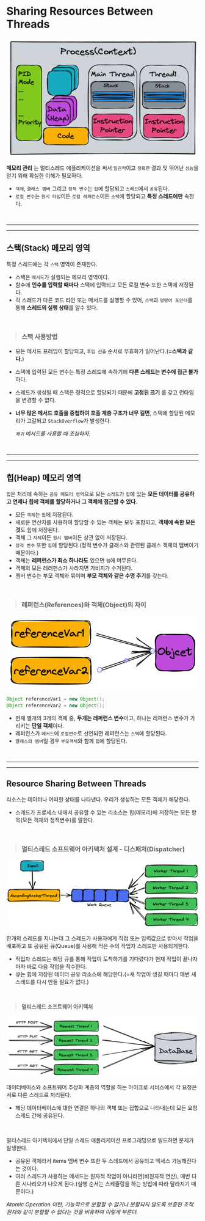 # **Sharing Resources Between Threads**

![ProcessWithContext.png](/img/ProcessWithContext.png)

**메모리 관리** 는 멀티스레드 애플리케이션을 써서 `일관적`이고 `정확한` 결과 및 뛰어난 `성능`을 얻기 위해 확실한 이해가 필요하다.

- `객체`, `클래스 멤버` 그리고 `정적 변수`는 `힙`에 할당되고 `스레드`에서 `공유`된다.
- `로컬 변수`는 `원시 타입`이든 `로컬 레퍼런스`이든 `스택`에 할당되고 **특정 스레드에만** 속한다.

<br><hr><hr>

## 스**택(Stack) 메모리 영역**

특정 스레드에는 각 `스택` 영역이 존재한다.

- 스택은 `메서드`가 실행되는 메모리 영역이다.
- 함수에 **인수를 입력할 때마다** 스택에 입력되고 모든 로컬 변수 또한 스택에 저장된다.
- 각 스레드가 다른 코드 라인 또는 메서드를 실행할 수 있어, `스택`과 `명령어 포인터`를 통해 **스레드의 실행 상태**를 알수 있다.

<br>

> ### **스택 사용방법**

- 모든 메서드 프레임이 할당되고, `후입 선출` 순서로 무효화가 일어난다.(**=스택과 같다.**)
- 스택에 입력된 모든 변수는 특정 스레드에 속하기에 **다른 스레드는 변수에 접근 불가** 하다.
- 스레드가 생성될 때 스택은 정적으로 할당되기 때문에 **고정된 크기** 를 갖고 런타임을 변경할 수 없다.
- **너무 많은 메서드 호출을 중첩하여 호출 계층 구조가 너무 길면**, 스택에 할당된 메모리가 고갈되고 `StackOverflow`가 발생한다.

    *`재귀` 메서드를 사용할 때 조심하자.*

<br><hr><hr>

## **힙(Heap) 메모리 영역**

`힙`은 처리에 속하는 `공유 메모리 영역`으로 모든 `스레드`가 `힙`에 있는 **모든 데이터를 공유하고 언제나 힙에 객체를 할당하거나 그 객체에 접근할 수 있다.**

- 모든 `객체`는 `힙`에 저장된다.
- 새로운 연산자를 사용하여 할당할 수 있는 객체는 모두 포함되고, **객체에 속한 모든 것**도 힙에 저장된다.
- 객체 그 `자체`이든 `원시 멤버`이든 상관 없이 저장된다.
- `정적 변수` 또한 `힙`에 할당된다.(정적 변수가 클래스와 관련된 클래스 객체의 멤버이기 때문이다.)
- 객체는 **레퍼런스가 최소 하나라도** 있으면 `힙`에 머무른다.
- 객체의 모든 레러펀스가 사라지면 가비지가 수거된다.
- 멤버 변수는 부모 객체와 묶이며 **부모 객체와 같은 수명 주기**를 갖는다.

<br>

> ### **레퍼런스(References)와 객체(Object)의 차이**

![reference.png](/img/reference.png)

```java
Object referenceVar1 = new Object();
Object referenceVar2 = new Object();
```

- 현재 별개의 3개의 객체 중, **두개는 레퍼런스 변수**이고, 하나는 레퍼런스 변수가 가리키는 **단일 객체**이다.
- 레퍼런스가 `메서드`에 `로컬변수`로 선언되면 레퍼런스는 `스택`에 할당된다.
- `클래스의 멤버`일 경우 `부모객체`와 함께 `힙`에 할당된다.


<br><hr><hr>

## **Resource Sharing Between Threads**

리소스는 데이터나 어떠한 상태를 나타낸다. 우리가 생성하는 모든 객체가 해당한다.

- 스레드가 프로세스 내에서 공유할 수 있는 리소스는 힙(메모리)에 저장하는 모든 항목(모든 객체와 정적변수)를 말한다.

<br>

> ### **멀티스레드 소프트웨어 아키텍처 설계 - 디스패처(Dispatcher)**

![ResourceShareingBetweenThreads.png](/img/ResourceShareingBetweenThreads.png)

한개의 스레드를 지니는데 그 스레드가 사용자에게 직접 또는 입력값으로 받아서 작업을 배포하고 또 공유된 큐(Queue)를 사용해 적은 수의 작업자 스레드만 사용되게한다.

- 작업자 스레드는 해당 큐를 통해 작업이 도착하기를 기다렸다가 현재 작업이 끝나자마자 바로 다음 작업을 착수한다.
- 큐는 힙에 저장된 데이터 공유 리소스에 해당한다.(=새 작업이 생길 때마다 매번 새 스레드를 다시 만들 필요가 없다.)

<br>

> **멀티스레드 소프트웨어 아키텍처**

![DatabaseMicroservice.png](/img/DatabaseMicroservice.png)

데이터베이스와 소프트웨어 추상화 계층의 역할을 하는 마이크로 서비스에서 각 요청은 서로 다른 스레드로 처리된다.

- 해당 데이터베이스에 대한 연결은 하나의 객체 또는 집합으로 나타내는데 모든 요청 스레드 간에 공유된다.

<br>

멀티스레드 아키텍처에서 단일 스레드 애플리케이션 프로그래밍으로 빌드하면 문제가 발생한다.

- 공유된 객체라서 items 멤버 변수 또한 두 스레드에서 공유되고 엑세스 가능해진다는 것이다.
- 여러 스레드가 사용하는 메서드는 원자적 작업이 아니라면(비원자적 연산), 매번 다른 시나리오가 나오게 된다.(실행 순서는 스케줄링을 하는 방법에 따라 달라지기 때문이다.)

*Atomic Operation 이란, 기능적으로 분할할 수 없거나 분할되지 않도록 보증된 조작. 원자와 같이 분할할 수 없다는 것을 비유하여 이렇게 부른다.*